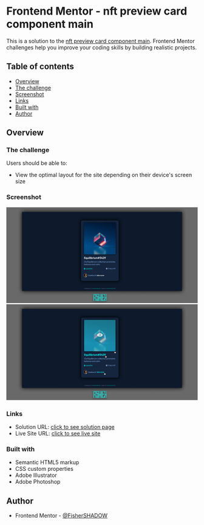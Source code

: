 # Frontend Mentor - nft preview card component main

This is a solution to the [nft preview card component main](https://www.frontendmentor.io/challenges/nft-preview-card-component-SbdUL_w0U). Frontend Mentor challenges help you improve your coding skills by building realistic projects. 

## Table of contents

  - [Overview](#overview)
  - [The challenge](#the-challenge)
  - [Screenshot](#screenshot)
  - [Links](#links)
  - [Built with](#built-with)
  - [Author](#author) 
## Overview

### The challenge

Users should be able to:

- View the optimal layout for the site depending on their device's screen size

### Screenshot

![](./assets/Design/screenshot.jpg)
![](./assets/Design/screenshot%2C-hover.jpg)


### Links

- Solution URL: [click to see solution page](https://www.frontendmentor.io/solutions/htmlcss-nft-preview-card-component-main-solved-00OXFOIxqs)
- Live Site URL: [click to see live site](https://fishershadow.github.io/nft-preview-card-component-main/)

### Built with

- Semantic HTML5 markup
- CSS custom properties
- Adobe Illustrator
- Adobe Photoshop

## Author
- Frontend Mentor - [@FisherSHADOW](https://www.frontendmentor.io/profile/FisherSHADOW)
